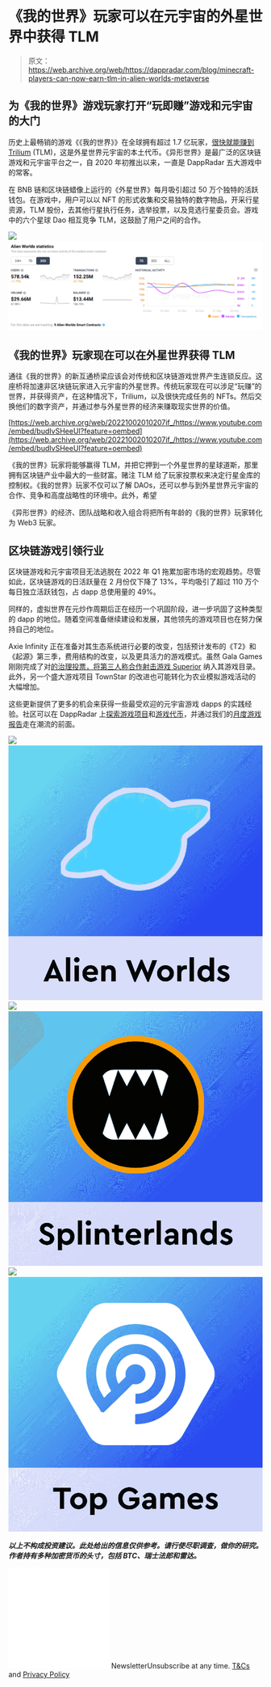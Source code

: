 # 《我的世界》玩家可以在元宇宙的外星世界中获得 TLM

> 原文：<https://web.archive.org/web/https://dappradar.com/blog/minecraft-players-can-now-earn-tlm-in-alien-worlds-metaverse>

## 为《我的世界》游戏玩家打开“玩即赚”游戏和元宇宙的大门

历史上最畅销的游戏《《我的世界》》在全球拥有超过 1.7 亿玩家，[很快就能赚到 Trilium](https://web.archive.org/web/20221002010207/http://press.donongnews.com/newsRead.php?no=941812) (TLM)，这是外星世界元宇宙的本土代币。《异形世界》是最广泛的区块链游戏和元宇宙平台之一，自 2020 年初推出以来，一直是 DappRadar 五大游戏中的常客。

在 BNB 链和区块链蜡像上运行的《外星世界》每月吸引超过 50 万个独特的活跃钱包。在游戏中，用户可以以 NFT 的形式收集和交易独特的数字物品，开采行星资源，TLM 股份，去其他行星执行任务，选举投票，以及竞选行星委员会。游戏中的六个星球 Dao 相互竞争 TLM，这鼓励了用户之间的合作。

![](img/8f1ea1703549eb1589fe2033257d2e33.png)![](img/833ee5807f8bab5687cba115aa6933d6.png)

## 《我的世界》玩家现在可以在外星世界获得 TLM

通往《我的世界》的新互通桥梁应该会对传统和区块链游戏世界产生连锁反应。这座桥将加速非区块链玩家进入元宇宙的外星世界。传统玩家现在可以涉足“玩赚”的世界，并获得资产，在这种情况下，Trilium，以及很快完成任务的 NFTs。然后交换他们的数字资产，并通过参与外星世界的经济来赚取现实世界的价值。

[https://web.archive.org/web/20221002010207if_/https://www.youtube.com/embed/budIvSHeeUI?feature=oembed](https://web.archive.org/web/20221002010207if_/https://www.youtube.com/embed/budIvSHeeUI?feature=oembed)

《我的世界》玩家将能够赢得 TLM，并把它押到一个外星世界的星球道斯，那里拥有区块链产业中最大的一些财富。赌注 TLM 给了玩家投票权来决定行星金库的控制权。《我的世界》玩家不仅可以了解 DAOs，还可以参与到外星世界元宇宙的合作、竞争和高度战略性的环境中。此外，希望

《异形世界》的经济、团队战略和收入组合将把所有年龄的《我的世界》玩家转化为 Web3 玩家。

## 区块链游戏引领行业

区块链游戏和元宇宙项目无法逃脱在 2022 年 Q1 拖累加密市场的宏观趋势。尽管如此，区块链游戏的日活跃量在 2 月份仅下降了 13%，平均吸引了超过 110 万个每日独立活跃钱包，占 dapp 总使用量的 49%。

同样的，虚拟世界在元炒作周期后正在经历一个巩固阶段，进一步巩固了这种类型的 dapp 的地位。随着空间准备继续建设和发展，其他领先的游戏项目也在努力保持自己的地位。

Axie Infinity 正在准备对其生态系统进行必要的改变，包括预计发布的《T2》和《起源》第三季，费用结构的改变，以及更具活力的游戏模式。虽然 Gala Games 刚刚完成了对[的治理投票，将第三人称合作射击游戏 Superior](https://web.archive.org/web/20221002010207/https://dappradar.com/blog/gala-games-community-votes-on-adding-superior/) 纳入其游戏目录。此外，另一个盛大游戏项目 TownStar 的改进也可能转化为农业模拟游戏活动的大幅增加。

这些更新提供了更多的机会来获得一些最受欢迎的元宇宙游戏 dapps 的实践经验。社区可以在 DappRadar 上[探索游戏项目](https://web.archive.org/web/20221002010207/https://dappradar.com/rankings/category/games)和[游戏代币](https://web.archive.org/web/20221002010207/https://dappradar.com/hub/tokens/ethereum/all/1)，并通过我们的[月度游戏报告](https://web.archive.org/web/20221002010207/https://dappradar.com/blog/category/reports)走在潮流的前面。

[](https://web.archive.org/web/20221002010207/https://dappradar.com/wax/games/alien-worlds)[![](img/708b88958c4ef21e9d35343890d666ab.png)<picture>![](img/b0a3caa115f691ea569200910f4962f4.png)</picture>](https://web.archive.org/web/20221002010207/https://dappradar.com/wax/games/alien-worlds)[](https://web.archive.org/web/20221002010207/https://dappradar.com/hive/games/splinterlands)[![](img/708b88958c4ef21e9d35343890d666ab.png)<picture>![](img/af54b7c955faf8b18b1ae2ff29680bcb.png)</picture>](https://web.archive.org/web/20221002010207/https://dappradar.com/hive/games/splinterlands)[](https://web.archive.org/web/20221002010207/https://dappradar.com/rankings/category/games)[![](img/708b88958c4ef21e9d35343890d666ab.png)<picture>![](img/dc6e3d63f4bf3d36d1a89e90a74c5c4c.png)</picture>](https://web.archive.org/web/20221002010207/https://dappradar.com/rankings/category/games)

***以上不构成投资建议。此处给出的信息仅供参考。请行使尽职调查，做你的研究。作者持有多种加密货币的头寸，包括 BTC、瑞士法郎和雷达。***

![](img/6d5a4a2d609c56e1a5771717e54ba759.png) NewsletterUnsubscribe at any time. [T&Cs](https://web.archive.org/web/20221002010207/https://dappradar.com/terms) and [Privacy Policy](https://web.archive.org/web/20221002010207/https://dappradar.com/privacy-policy)